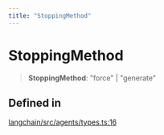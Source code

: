 ```yaml
---
title: "StoppingMethod"
---
```


# StoppingMethod

> **StoppingMethod**: "force" \| "generate"

## Defined in

[langchain/src/agents/types.ts:16](https://github.com/hwchase17/langchainjs/blob/ddf2996/langchain/src/agents/types.ts#L16)
